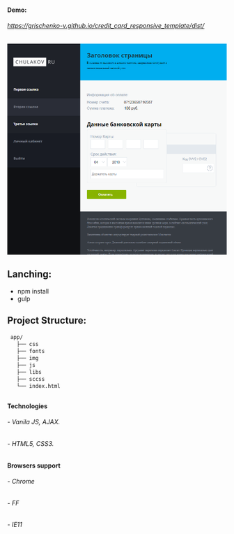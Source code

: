
#### Demo:
###### https://grischenko-v.github.io/credit_card_responsive_template/dist/
##
![screenshot of sample](https://github.com/grischenko-v/credit_card_responsive_template/blob/master/screen.png)
## Lanching:
- npm install
- gulp
##
## Project Structure:
```
 app/                     
   ├── css
   ├── fonts                 
   ├── img       
   ├── js
   ├── libs
   ├── sccss
   └── index.html 
```      
##
#### Technologies
###### - Vanila JS, AJAX.
###### - HTML5, CSS3.
##
#### Browsers support
###### - Chrome
###### - FF
###### - IE11
##
